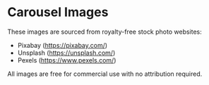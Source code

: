 # Carousel Images

These images are sourced from royalty-free stock photo websites:
- Pixabay (https://pixabay.com/)
- Unsplash (https://unsplash.com/)
- Pexels (https://www.pexels.com/)

All images are free for commercial use with no attribution required.
